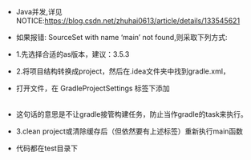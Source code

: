  * Java并发,详见NOTICE:https://blog.csdn.net/zhuhai0613/article/details/133545621
 
 * 如果报错: SourceSet with name ‘main’ not found,则采取下列方式:
 * 1.先选择合适的as版本，建议：3.5.3
 * 2.将项目结构转换成project，然后在.idea文件夹中找到gradle.xml，
 * 打开文件，在 GradleProjectSettings 标签下添加<option name="delegatedBuild" value="false" />
 * 这句话的意思是不让gradle接管构建任务，防止当作gradle的task来执行。
 * 3.clean project或清除缓存后（但依然要有上述标签）重新执行main函数
 * 代码都在test目录下